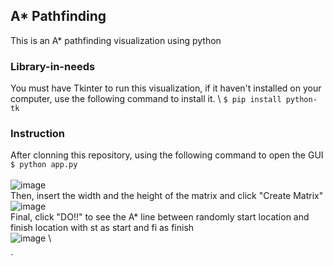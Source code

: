 ## A* Pathfinding
This is an A* pathfinding visualization using python 

### Library-in-needs
You must have Tkinter to run this visualization, if it haven't installed on your computer, use the following command to install it. \\
`$ pip install python-tk`

### Instruction
After clonning this repository, using the following command to open the GUI \
`$ python app.py` \
\
![image](https://user-images.githubusercontent.com/46084113/114310625-8dc44200-9b15-11eb-8d62-60d5b455f47c.png) \
Then, insert the width and the height of the matrix and click "Create Matrix" \
![image](https://user-images.githubusercontent.com/46084113/114310715-e693da80-9b15-11eb-851c-b64b7f0ec12a.png) \
Final, click "DO!!" to see the A* line between randomly start location and finish location with st as start and fi as finish \
![image](https://user-images.githubusercontent.com/46084113/114310753-0d521100-9b16-11eb-8676-0a7f83ae3f04.png) \


`
